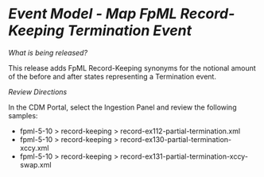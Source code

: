 # *Event Model - Map FpML Record-Keeping Termination Event*

_What is being released?_

This release adds FpML Record-Keeping synonyms for the notional amount of the before  and after states representing a Termination event.

_Review Directions_

In the CDM Portal, select the Ingestion Panel and review the following samples:

- fpml-5-10 > record-keeping > record-ex112-partial-termination.xml
- fpml-5-10 > record-keeping > record-ex130-partial-termination-xccy.xml
- fpml-5-10 > record-keeping > record-ex131-partial-termination-xccy-swap.xml
